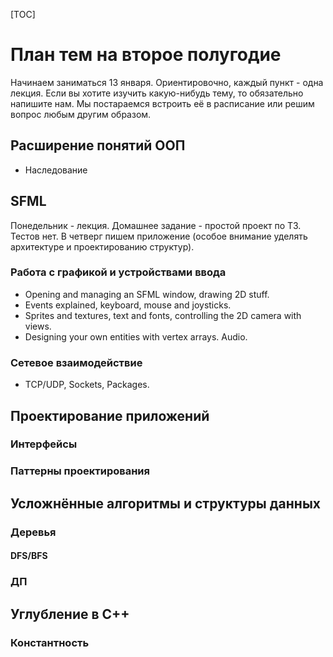 [TOC]

#	План тем на второе полугодие

Начинаем заниматься 13 января.
Ориентировочно, каждый пункт - одна лекция.
Если вы хотите изучить какую-нибудь тему, то обязательно напишите нам. Мы постараемся встроить её в расписание или решим вопрос любым другим образом.
##	Расширение понятий ООП
-	Наследование

##	SFML

Понедельник - лекция. Домашнее задание - простой проект по ТЗ. Тестов нет. В четверг пишем приложение (особое внимание уделять архитектуре и проектированию структур).
###	Работа с графикой и устройствами ввода
-	Opening and managing an SFML window, drawing 2D stuff.
-	Events explained, keyboard, mouse and joysticks.	
-	Sprites and textures, text and fonts, controlling the 2D camera with views.
-	Designing your own entities with vertex arrays. Audio.
###	Сетевое взаимодействие
-	TCP/UDP, Sockets, Packages.
	
##	Проектирование приложений
### Интерфейсы 
### Паттерны проектирования

##	Усложнённые алгоритмы и структуры данных
###	Деревья
#### DFS/BFS
###	ДП

##	Углубление в С++
###	Константность
